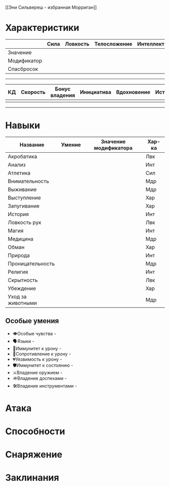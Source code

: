 [[Эни Сильвереш - избранная Морриган]]
# Характеристики

|             | Сила | Ловкость | Телосложение | Интеллект | Мудрость | Харизма |
| ----------- | ---- | -------- | ------------ | --------- | -------- | ------- |
| Значение    |      |          |              |           |          |         |
| Модификатор |      |          |              |           |          |         |
| Спасбросок  |      |          |              |           |          |         |

---

| КД  | Скорость | Бонус владения | Инициатива | Вдохновение | Истощение | Состояния |
| --- | -------- | -------------- | ---------- | ----------- | --------- | --------- |
|     |          |                |            |             |           |           |

---

# Навыки

| Название          | Умение | Значение модификатора | Хар-ка |
| ----------------- | ------ | --------------------- | ------ |
| Акробатика        |        |                       | Лвк    |
| Анализ            |        |                       | Инт    |
| Атлетика          |        |                       | Сил    |
| Внимательность    |        |                       | Мдр    |
| Выживание         |        |                       | Мдр    |
| Выступление       |        |                       | Хар    |
| Запугивание       |        |                       | Хар    |
| История           |        |                       | Инт    |
| Ловкость рук      |        |                       | Лвк    |
| Магия             |        |                       | Инт    |
| Медицина          |        |                       | Мдр    |
| Обман             |        |                       | Хар    |
| Природа           |        |                       | Инт    |
| Проницательность  |        |                       | Мдр    |
| Религия           |        |                       | Инт    |
| Скрытность        |        |                       | Лвк    |
| Убеждение         |        |                       | Хар    |
| Уход за животными |        |                       | Мдр    |
##  Особые умения

- 👁️Особые чувства - 
- 🗣️Языки - 
- 💖Иммунитет к урону - 
- 💟Сопротивление к урону -
- 💔Уязвимость к урону - 
- 🛡️Иммунитет к состоянию - 
- ⚔️Владение оружием - 
- 🪖Владение доспехами - 
- 🛠️Владение инструментами - 

# Атака

# Способности

# Снаряжение

# Заклинания